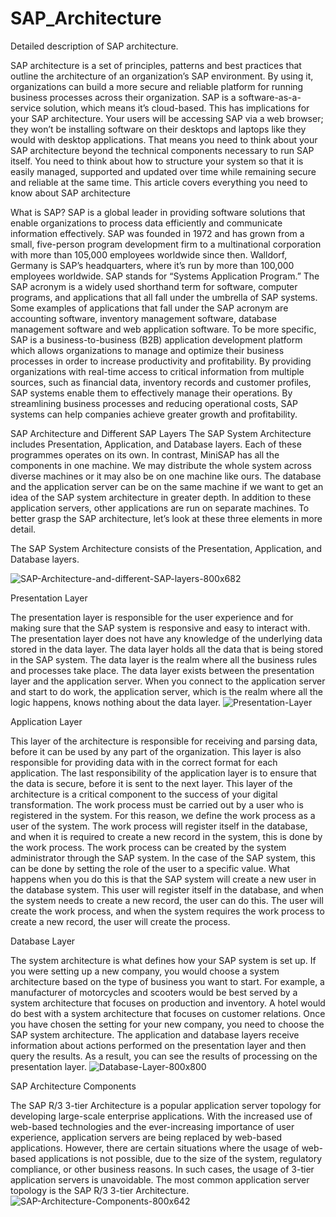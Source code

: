 # SAP_Architecture
Detailed description of SAP architecture.


SAP architecture is a set of principles, patterns and best practices that outline the architecture of an organization’s SAP environment. By using it, organizations can build a more secure and reliable platform for running business processes across their organization. SAP is a software-as-a-service solution, which means it’s cloud-based. This has implications for your SAP architecture. Your users will be accessing SAP via a web browser; they won’t be installing software on their desktops and laptops like they would with desktop applications.
That means you need to think about your SAP architecture beyond the technical components necessary to run SAP itself. You need to think about how to structure your system so that it is easily managed, supported and updated over time while remaining secure and reliable at the same time. This article covers everything you need to know about SAP architecture

What is SAP?
SAP is a global leader in providing software solutions that enable organizations to process data efficiently and communicate information effectively. SAP was founded in 1972 and has grown from a small, five-person program development firm to a multinational corporation with more than 105,000 employees worldwide since then. Walldorf, Germany is SAP’s headquarters, where it’s run by more than 100,000 employees worldwide. SAP stands for “Systems Application Program.” The SAP acronym is a widely used shorthand term for software, computer programs, and applications that all fall under the umbrella of SAP systems. Some examples of applications that fall under the SAP acronym are accounting software, inventory management software, database management software and web application software. To be more specific, SAP is a business-to-business (B2B) application development platform which allows organizations to manage and optimize their business processes in order to increase productivity and profitability. By providing organizations with real-time access to critical information from multiple sources, such as financial data, inventory records and customer profiles, SAP systems enable them to effectively manage their operations. By streamlining business processes and reducing operational costs, SAP systems can help companies achieve greater growth and profitability.

SAP Architecture and Different SAP Layers
The SAP System Architecture includes Presentation, Application, and Database layers. Each of these programmes operates on its own. In contrast, MiniSAP has all the components in one machine. We may distribute the whole system across diverse machines or it may also be on one machine like ours. The database and the application server can be on the same machine if we want to get an idea of the SAP system architecture in greater depth. In addition to these application servers, other applications are run on separate machines. To better grasp the SAP architecture, let’s look at these three elements in more detail.

The SAP System Architecture consists of the Presentation, Application, and Database layers.

![SAP-Architecture-and-different-SAP-layers-800x682](https://user-images.githubusercontent.com/81725794/178094266-4a92fff8-8f20-4749-8203-9473c705270f.png)

Presentation Layer

The presentation layer is responsible for the user experience and for making sure that the SAP system is responsive and easy to interact with. The presentation layer does not have any knowledge of the underlying data stored in the data layer. The data layer holds all the data that is being stored in the SAP system. The data layer is the realm where all the business rules and processes take place. The data layer exists between the presentation layer and the application server. When you connect to the application server and start to do work, the application server, which is the realm where all the logic happens, knows nothing about the data layer.
![Presentation-Layer](https://user-images.githubusercontent.com/81725794/178094293-b8368eb8-10ea-4363-ac21-9a89bef5a776.png)


Application Layer

This layer of the architecture is responsible for receiving and parsing data, before it can be used by any part of the organization. This layer is also responsible for providing data with in the correct format for each application. The last responsibility of the application layer is to ensure that the data is secure, before it is sent to the next layer. This layer of the architecture is a critical component to the success of your digital transformation. The work process must be carried out by a user who is registered in the system. For this reason, we define the work process as a user of the system. The work process will register itself in the database, and when it is required to create a new record in the system, this is done by the work process. The work process can be created by the system administrator through the SAP system. In the case of the SAP system, this can be done by setting the role of the user to a specific value. What happens when you do this is that the SAP system will create a new user in the database system. This user will register itself in the database, and when the system needs to create a new record, the user can do this. The user will create the work process, and when the system requires the work process to create a new record, the user will create the process.

Database Layer

The system architecture is what defines how your SAP system is set up. If you were setting up a new company, you would choose a system architecture based on the type of business you want to start. For example, a manufacturer of motorcycles and scooters would be best served by a system architecture that focuses on production and inventory. A hotel would do best with a system architecture that focuses on customer relations. Once you have chosen the setting for your new company, you need to choose the SAP system architecture. The application and database layers receive information about actions performed on the presentation layer and then query the results. As a result, you can see the results of processing on the presentation layer.
![Database-Layer-800x800](https://user-images.githubusercontent.com/81725794/178647363-5c59b91f-7b45-4229-845e-bd3cdc5426f9.png)

SAP Architecture Components

The SAP R/3 3-tier Architecture is a popular application server topology for developing large-scale enterprise applications. With the increased use of web-based technologies and the ever-increasing importance of user experience, application servers are being replaced by web-based applications. However, there are certain situations where the usage of web-based applications is not possible, due to the size of the system, regulatory compliance, or other business reasons. In such cases, the usage of 3-tier application servers is unavoidable. The most common application server topology is the SAP R/3 3-tier Architecture.
![SAP-Architecture-Components-800x642](https://user-images.githubusercontent.com/81725794/178647409-65289d62-d70b-4fd1-96eb-10822b8b428d.png)


